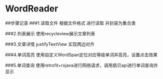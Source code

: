 # WordReader
##步骤记录
###1.读取文件
根据文件格式 进行读取 并封装为集合类

###2.列表展示
使用recycleview展示文章列表

###3.文章详情
justifyTextView 实现两边对齐

###4.单词高亮
使用自定义WordSpan定位对应等级单词并高亮，设置点击效果

###5.单词查询
使用retrofit+rxjava进行网络请求，调用扇贝api进行单词查询并显示
